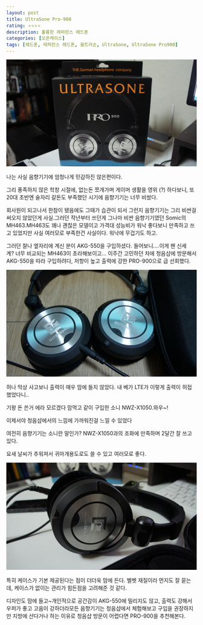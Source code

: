 ```yaml
---
layout: post
title: UltraSone Pro-900
rating: ⭐️⭐️⭐️⭐️
description: 훌륭한 레퍼런스 헤드폰
categories: [오픈케이스]
tags: [헤드폰, 레퍼런스 헤드폰, 울트라손, UltraSone, UltraSone Pro900]
---
```


![울트라손PRO 900](../../images/2012/ultrasone-pro-900_01.jpg)

나는 사실 음향기기에 엄청나게 민감하진 않은편이다.

그리 풍족하지 않은 학창 시절에, 없는돈 쪼개가며 게이머 생활을 영위 (?) 하다보니, 또 20대 초반엔 술자리 갈돈도 부족했던 시기에 음향기기는 너무 비쌌다.

회사원이 되고나서 한참이 됐음에도 그때가 습관이 되서 그런지 음향기기는 그리 비싼걸 써오지 않았던게 사실.그러던 작년부터 쓰던게 그나마 비싼 음향기기였던 Somic의 MH463.MH463도 꽤나 괜찮은 모델이고 가격대 성능비가 워낙 좋다보니 만족하고 쓰고 있었지만 사실 여러모로 부족한건 사실이다. 워낙에 무겁기도 하고.

그러던 찰나 옆자리에 계신 분이 AKG-550을 구입하셨다. 들어보니....이게 왠 신세계? 너무 비교되는 MH463이 초라해보이고... 이주간 고민하던 차에 청음샵에 방문해서 AKG-550을 따라 구입하려다, 저항이 높고 출력에 강한 PRO-900으로 급 선회했다.

![울트라손PRO 900](../../images/2012/ultrasone-pro-900_02.jpg)

허나 막상 사고보니 출력이 매우 맘에 들지 않았다. 내 베가 LTE가 이렇게 출력이 허접했었다니..

기왕 돈 쓴거 에라 모르겠다 맘먹고 같이 구입한 소니 NWZ-X1050.와우~!


이제서야 청음샵에서의 느낌에 가까워진걸 느낄 수 있었다

여전히 음향기기는 소니란 말인가? NWZ-X1050과의 조화에 만족하며 2달간 잘 쓰고 있다.

요새 날씨가 추워져서 귀마개용도로도 쓸 수 있고 여러모로 좋다.

![울트라손PRO 900](../../images/2012/ultrasone-pro-900_03.jpg)

특히 케이스가 기본 제공된다는 점이 더더욱 맘에 든다. 벨벳 재질이라 먼지도 잘 묻는데, 케이스가 없이는 관리가 힘든점을 고려해준 것 같다.

디자인도 맘에 들고~개인적으로 공간감이 AKG-550에 밀리지도 않고, 출력도 강해서 우퍼가 좋고 고음이 강하더라모든 음향기기는 청음샵에서 체험해보고 구입을 권장하지만 지방에 산다거나 하는 이유로 청음샵 방문이 어렵다면 PRO-900을 추천해본다.

